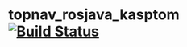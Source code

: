 # topnav_rosjava_kasptom [![Build Status](https://travis-ci.com/kasptom/topnav_rosjava_kasptom.svg?token=iNcmjyiz86pXBm7EtRHs&branch=develop)](https://travis-ci.com/kasptom/topnav_rosjava_kasptom)
